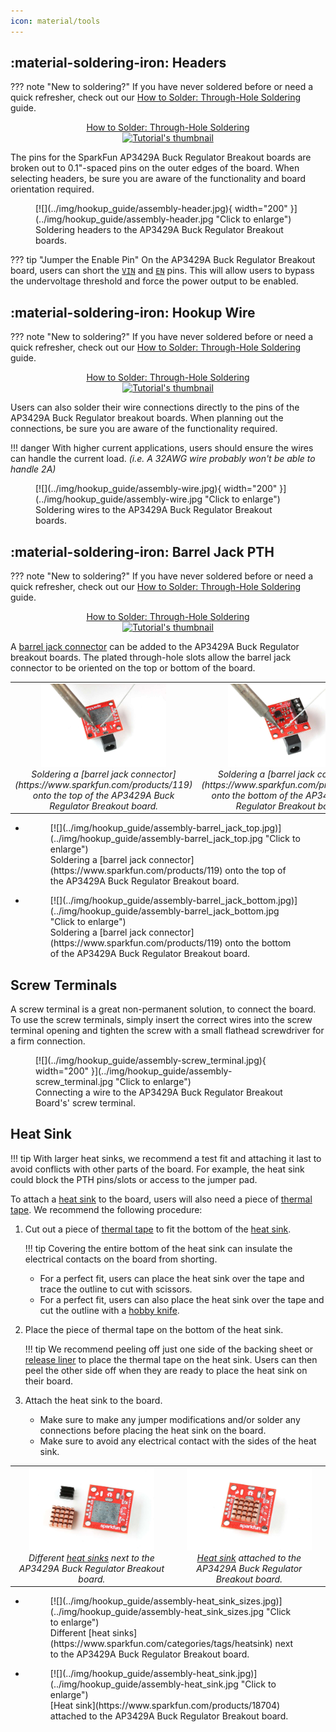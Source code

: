```yaml
---
icon: material/tools
---
```


## :material-soldering-iron:&nbsp;Headers

??? note "New to soldering?"
	If you have never soldered before or need a quick refresher, check out our [How to Solder: Through-Hole Soldering](https://learn.sparkfun.com/tutorials/how-to-solder-through-hole-soldering) guide.
	<p align="center">
		<a href="https://learn.sparkfun.com/tutorials/5">How to Solder: Through-Hole Soldering<br>
		<img src="https://cdn.sparkfun.com/c/264-148/assets/e/3/9/9/4/51d9fbe1ce395f7a2a000000.jpg" alt="Tutorial's thumbnail"></a>
	</p>

The pins for the SparkFun AP3429A Buck Regulator Breakout boards are broken out to 0.1"-spaced pins on the outer edges of the board. When selecting headers, be sure you are aware of the functionality and board orientation required.

<figure markdown>
[![](../img/hookup_guide/assembly-header.jpg){ width="200" }](../img/hookup_guide/assembly-header.jpg "Click to enlarge")
<figcaption markdown>
Soldering headers to the AP3429A Buck Regulator Breakout boards.
</figcaption>
</figure>

??? tip "Jumper the Enable Pin"
	On the AP3429A Buck Regulator Breakout board, users can short the [`VIN`](../hardware_overview/#power "Input Voltage") and [`EN`](../hardware_overview/#power-control "Enable Pin") pins. This will allow users to bypass the undervoltage threshold and force the power output to be enabled.


## :material-soldering-iron:&nbsp;Hookup Wire
??? note "New to soldering?"
	If you have never soldered before or need a quick refresher, check out our [How to Solder: Through-Hole Soldering](https://learn.sparkfun.com/tutorials/how-to-solder-through-hole-soldering) guide.
	<p align="center">
		<a href="https://learn.sparkfun.com/tutorials/5">How to Solder: Through-Hole Soldering<br>
		<img src="https://cdn.sparkfun.com/c/264-148/assets/e/3/9/9/4/51d9fbe1ce395f7a2a000000.jpg" alt="Tutorial's thumbnail"></a>
	</p>

Users can also solder their wire connections directly to the pins of the AP3429A Buck Regulator breakout boards. When planning out the connections, be sure you are aware of the functionality required.

!!! danger
	With higher current applications, users should ensure the wires can handle the current load. *(i.e. A 32AWG wire probably won't be able to handle 2A)*

<figure markdown>
[![](../img/hookup_guide/assembly-wire.jpg){ width="200" }](../img/hookup_guide/assembly-wire.jpg "Click to enlarge")
<figcaption markdown>
Soldering wires to the AP3429A Buck Regulator Breakout boards.
</figcaption>
</figure>


## :material-soldering-iron:&nbsp;Barrel Jack PTH
??? note "New to soldering?"
	If you have never soldered before or need a quick refresher, check out our [How to Solder: Through-Hole Soldering](https://learn.sparkfun.com/tutorials/how-to-solder-through-hole-soldering) guide.
	<p align="center">
		<a href="https://learn.sparkfun.com/tutorials/5">How to Solder: Through-Hole Soldering<br>
		<img src="https://cdn.sparkfun.com/c/264-148/assets/e/3/9/9/4/51d9fbe1ce395f7a2a000000.jpg" alt="Tutorial's thumbnail"></a>
	</p>

A [barrel jack connector](https://www.sparkfun.com/products/119) can be added to the AP3429A Buck Regulator breakout boards. The plated through-hole slots allow the barrel jack connector to be oriented on the top or bottom of the board.


<center>
<table class="pdf">
	<tr>
		<td align="center">
			<a href="../img/hookup_guide/assembly-barrel_jack_top.jpg"><img src="../img/hookup_guide/assembly-barrel_jack_top.jpg" width="200"></a><br>
			<i>Soldering a [barrel jack connector](https://www.sparkfun.com/products/119) onto the top of the AP3429A Buck Regulator Breakout board.</i>
		</td>
		<td align="center">
			<a href="../img/hookup_guide/assembly-barrel_jack_bottom.jpg"><img src="../img/hookup_guide/assembly-barrel_jack_bottom.jpg" width="200"></a><br>
			<i>Soldering a [barrel jack connector](https://www.sparkfun.com/products/119) onto the bottom of the AP3429A Buck Regulator Breakout board.</i>
		</td>
	<tr>
</table>
</center>

<div class="grid cards hide" markdown>

-   <figure markdown>
	[![](../img/hookup_guide/assembly-barrel_jack_top.jpg)](../img/hookup_guide/assembly-barrel_jack_top.jpg "Click to enlarge")
	<figcaption markdown>
	Soldering a [barrel jack connector](https://www.sparkfun.com/products/119) onto the top of the AP3429A Buck Regulator Breakout board.
	</figcaption>
	</figure>

-   <figure markdown>
	[![](../img/hookup_guide/assembly-barrel_jack_bottom.jpg)](../img/hookup_guide/assembly-barrel_jack_bottom.jpg "Click to enlarge")
	<figcaption markdown>
	Soldering a [barrel jack connector](https://www.sparkfun.com/products/119) onto the bottom of the AP3429A Buck Regulator Breakout board.
	</figcaption>
	</figure>

</div>


## Screw Terminals
A screw terminal is a great non-permanent solution, to connect the board. To use the screw terminals, simply insert the correct wires into the screw terminal opening and tighten the screw with a small flathead screwdriver for a firm connection.

<figure markdown>
[![](../img/hookup_guide/assembly-screw_terminal.jpg){ width="200" }](../img/hookup_guide/assembly-screw_terminal.jpg "Click to enlarge")
<figcaption markdown>Connecting a wire to the AP3429A Buck Regulator Breakout Board's' screw terminal.</figcaption>
</figure>


## Heat Sink
!!! tip
    With larger heat sinks, we recommend a test fit and attaching it last to avoid conflicts with other parts of the board. For example, the heat sink could block the PTH pins/slots or access to the jumper pad.

To attach a [heat sink](https://www.sparkfun.com/products/18704) to the board, users will also need a piece of [thermal tape](https://www.sparkfun.com/products/17054). We recommend the following procedure:

1. Cut out a piece of [thermal tape](https://www.sparkfun.com/products/17054) to fit the bottom of the [heat sink](https://www.sparkfun.com/products/18704).
	
	!!! tip
		Covering the entire bottom of the heat sink can insulate the electrical contacts on the board from shorting.

    * For a perfect fit, users can place the heat sink over the tape and trace the outline to cut with scissors.
    * For a perfect fit, users can also place the heat sink over the tape and cut the outline with a [hobby knife](https://www.sparkfun.com/products/9200).

2. Place the piece of thermal tape on the bottom of the heat sink.

	!!! tip
		We recommend peeling off just one side of the backing sheet or [release liner](https://en.wikipedia.org/wiki/Release_liner) to place the thermal tape on the heat sink. Users can then peel the other side off when they are ready to place the heat sink on their board.
	
3. Attach the heat sink to the board.
    * Make sure to make any jumper modifications and/or solder any connections before placing the heat sink on the board.
    * Make sure to avoid any electrical contact with the sides of the heat sink.

<center>
<table class="pdf">
	<tr>
		<td align="center">
			<a href="../img/hookup_guide/assembly-heat_sink_sizes.jpg"><img src="../img/hookup_guide/assembly-heat_sink_sizes.jpg" width="200"></a><br>
			<i>Different <a href="https://www.sparkfun.com/categories/tags/heatsink">heat sinks</a> next to the AP3429A Buck Regulator Breakout board.</i>
		</td>
		<td align="center">
			<a href="../img/hookup_guide/assembly-heat_sink.jpg"><img src="../img/hookup_guide/assembly-heat_sink.jpg" width="200"></a><br>
			<i><a href="https://www.sparkfun.com/products/18704">Heat sink</a> attached to the AP3429A Buck Regulator Breakout board.</i>
		</td>
	<tr>
</table>
</center>

<div class="grid cards hide" markdown>

-   <figure markdown>
	[![](../img/hookup_guide/assembly-heat_sink_sizes.jpg)](../img/hookup_guide/assembly-heat_sink_sizes.jpg "Click to enlarge")
	<figcaption markdown>
	Different [heat sinks](https://www.sparkfun.com/categories/tags/heatsink) next to the AP3429A Buck Regulator Breakout board.
	</figcaption>
	</figure>

-   <figure markdown>
	[![](../img/hookup_guide/assembly-heat_sink.jpg)](../img/hookup_guide/assembly-heat_sink.jpg "Click to enlarge")
	<figcaption markdown>
	[Heat sink](https://www.sparkfun.com/products/18704) attached to the AP3429A Buck Regulator Breakout board.
	</figcaption>
	</figure>

</div>
